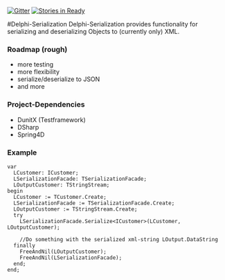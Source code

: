 [![Gitter](https://badges.gitter.im/Join%20Chat.svg)](https://gitter.im/traffino/Delphi-Serialization?utm_source=badge&utm_medium=badge&utm_campaign=pr-badge&utm_content=badge)
[![Stories in Ready](https://badge.waffle.io/traffino/delphi-serialization.png?label=ready&title=Ready)](https://waffle.io/traffino/delphi-serialization)

#Delphi-Serialization
Delphi-Serialization provides functionality for serializing and deserializing Objects to (currently only) XML.
### Roadmap (rough)
- more testing
- more flexibility
- serialize/deserialize to JSON
- and more

### Project-Dependencies
- DunitX (Testframework)
- DSharp 
- Spring4D

### Example
```delphi
var
  LCustomer: ICustomer;
  LSerializationFacade: TSerializationFacade;
  LOutputCustomer: TStringStream;
begin
  LCustomer := TCustomer.Create;
  LSerializationFacade := TSerializationFacade.Create;
  LOutputCustomer := TStringStream.Create;
  try
    LSerializationFacade.Serialize<ICustomer>(LCustomer, LOutputCustomer);

    //Do something with the serialized xml-string LOutput.DataString
  finally
    FreeAndNil(LOutputCustomer);
    FreeAndNil(LSerializationFacade);
  end;
end;
```
